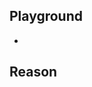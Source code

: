 <!-- Please past your updated playground link below -->
## Playground
-

<!-- Please provide a short detailed reason for the update/change -->
## Reason
